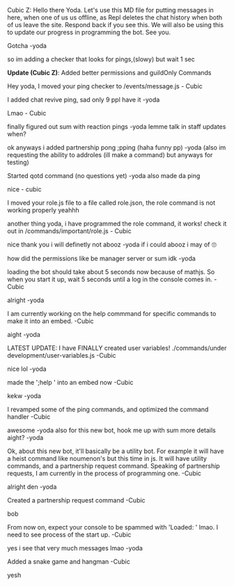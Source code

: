 Cubic Z: Hello there Yoda. Let's use this MD file for putting messages in here, when one of us us offline, as Repl deletes the chat history when both of us leave the site. Respond back if you see this.  We will also be using this to update our progress in programming the bot. See you. 

Gotcha -yoda

so im adding a checker that looks for pings,(slowy)
but wait 1 sec

**Update (Cubic Z)**: Added better permissions and guildOnly Commands

Hey yoda, I moved your ping checker to /events/message.js - Cubic

I added chat revive ping, sad only 9 ppl have it -yoda

Lmao - Cubic

finally figured out sum with reaction pings -yoda
lemme talk in staff updates when?

ok anyways i added partnership pong ;pping (haha funny pp) -yoda (also im requesting the ability to addroles (ill make a command) but anyways for testing)

Started qotd command (no questions yet) -yoda
also made da ping

nice - cubic

I moved your role.js file to a file called role.json, the role command is not working properly
yeahhh

another thing yoda, i have programmed the role command, it works! check it out in /commands/important/role.js - Cubic

nice thank you i will definetly not abooz -yoda
if i could abooz i may of 🙄


how did the permissions like be manager server or sum idk -yoda

loading the bot should take about 5 seconds now because of mathjs. So when you start it up, wait 5 seconds until a log in the console comes in. -Cubic

alright -yoda

I am currently working on the help commmand for specific commands to make it into an embed. -Cubic

aight -yoda

LATEST UPDATE: I have FINALLY created user variables! ./commands/under development/user-variables.js -Cubic

nice lol -yoda

made the ';help <command>' into an embed now -Cubic

kekw -yoda

I revamped some of the ping commands, and optimized the command handler -Cubic

awesome -yoda
also for this new bot, hook me up with sum more details aight? -yoda

Ok, about this new bot, it'll basically be a utility bot. For example it will have a heist command like noumenon's but this time in js. It will have utility commands, and a partnership request command. Speaking of partnership requests, I am currently in the process of programming one. -Cubic

alright den -yoda

Created a partnership request command -Cubic

bob

From now on, expect your console to be spammed with 'Loaded: <command>' lmao. I need to see process of the start up. -Cubic


yes i see that very much messages lmao -yoda

Added a snake game and hangman -Cubic

yesh

